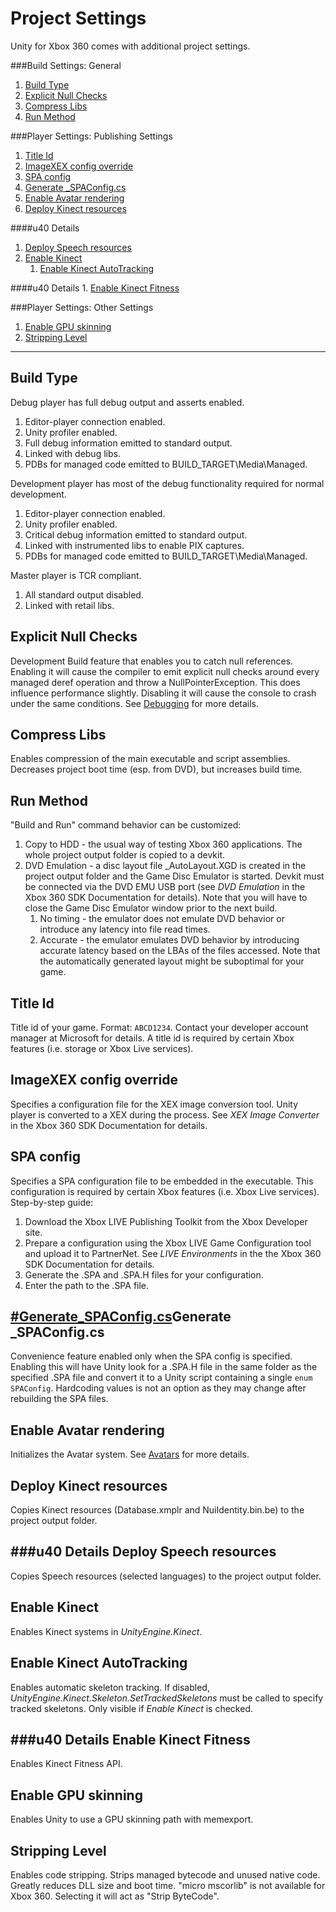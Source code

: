 Project Settings
================


Unity for Xbox 360 comes with additional project settings.

###Build Settings: General
1. [Build Type](#BuildType)
1. [Explicit Null Checks](#ExplicitNullChecks)
1. [Compress Libs](#CompressLibs)
1. [Run Method](#RunMethod)

###Player Settings: Publishing Settings
1. [Title Id](#TitleId)
1. [ImageXEX config override](#ImageXEXConfigOverride)
1. [SPA config](#SPAConfig)
1. [Generate _SPAConfig.cs](#Generate_SPAConfig.cs)
1. [Enable Avatar rendering](#EnableAvatarRendering)
1. [Deploy Kinect resources](#DeployKinectResources)

####u40 Details
1. [Deploy Speech resources](#DeploySpeechResources)
1. [Enable Kinect](#EnableKinect)
    1. [Enable Kinect AutoTracking](#EnableKinectAutoTracking)

####u40 Details
    1. [Enable Kinect Fitness](#EnableKinectFitness)

###Player Settings: Other Settings
1. [Enable GPU skinning](#EnableGPUSkinning)
1. [Stripping Level](#StrippingLevel)

---- 

<a id="BuildType"></a>Build Type
--------------------------------

Debug player has full debug output and asserts enabled.
1. Editor-player connection enabled.
1. Unity profiler enabled.
1. Full debug information emitted to standard output.
1. Linked with debug libs.
1. PDBs for managed code emitted to BUILD_TARGET\Media\Managed.

Development player has most of the debug functionality required for normal development.
1. Editor-player connection enabled.
1. Unity profiler enabled.
1. Critical debug information emitted to standard output.
1. Linked with instrumented libs to enable PIX captures.
1. PDBs for managed code emitted to BUILD_TARGET\Media\Managed.

Master player is TCR compliant.
1. All standard output disabled.
1. Linked with retail libs.

<a id="ExplicitNullChecks"></a>Explicit Null Checks
---------------------------------------------------

Development Build feature that enables you to catch null references.
Enabling it will cause the compiler to emit explicit null checks around every managed deref operation and throw a NullPointerException. This does influence performance slightly.
Disabling it will cause the console to crash under the same conditions. See [Debugging](Main.xbox360-debugging.html) for more details.

<a id="CompressLibs"></a>Compress Libs
--------------------------------------

Enables compression of the main executable and script assemblies. Decreases project boot time (esp. from DVD), but increases build time.

<a id="RunMethod"></a>Run Method
--------------------------------

"Build and Run" command behavior can be customized:
1. Copy to HDD - the usual way of testing Xbox 360 applications. The whole project output folder is copied to a devkit.
1. DVD Emulation - a disc layout file _AutoLayout.XGD is created in the project output folder and the Game Disc Emulator is started. Devkit must be connected via the DVD EMU USB port (see _DVD Emulation_ in the Xbox 360 SDK Documentation for details). Note that you will have to close the Game Disc Emulator window prior to the next build.
    1. No timing - the emulator does not emulate DVD behavior or introduce any latency into file read times.
    1. Accurate - the emulator emulates DVD behavior by introducing accurate latency based on the LBAs of the files accessed. Note that the automatically generated layout might be suboptimal for your game.

<a id="TitleId"></a>Title Id
----------------------------

Title id of your game. Format: `ABCD1234`. Contact your developer account manager at Microsoft for details.
A title id is required by certain Xbox features (i.e. storage or Xbox Live services).

<a id="ImageXEXConfigOverride"></a>ImageXEX config override
-----------------------------------------------------------

Specifies a configuration file for the XEX image conversion tool. Unity player is converted to a XEX during the process.
See _XEX Image Converter_ in the Xbox 360 SDK Documentation for details.

<a id="SPAConfig"></a>SPA config
--------------------------------

Specifies a SPA configuration file to be embedded in the executable. This configuration is required by certain Xbox features (i.e. Xbox Live services).
Step-by-step guide:
1. Download the Xbox LIVE Publishing Toolkit from the Xbox Developer site.
1. Prepare a configuration using the Xbox LIVE Game Configuration tool and upload it to PartnerNet. See _LIVE Environments_ in the the Xbox 360 SDK Documentation for details.
1. Generate the .SPA and .SPA.H files for your configuration.
1. Enter the path to the .SPA file.

[#Generate_SPAConfig.cs](#Generate_SPAConfig.cs.html)Generate _SPAConfig.cs
---------------------------------------------------------------------------

Convenience feature enabled only when the SPA config is specified.
Enabling this will have Unity look for a .SPA.H file in the same folder as the specified .SPA file and convert it to a Unity script containing a single `enum SPAConfig`. Hardcoding values is not an option as they may change after rebuilding the SPA files.

<a id="EnableAvatarRendering"></a>Enable Avatar rendering
---------------------------------------------------------

Initializes the Avatar system. See [Avatars](Main.xbox360-avatars.html) for more details.

<a id="DeployKinectResources"></a>Deploy Kinect resources
---------------------------------------------------------

Copies Kinect resources (Database.xmplr and NuiIdentity.bin.be) to the project output folder.


###u40 Details
<a id="DeploySpeechResources"></a>Deploy Speech resources
---------------------------------------------------------

Copies Speech resources (selected languages) to the project output folder.

<a id="EnableKinect"></a>Enable Kinect
--------------------------------------

Enables Kinect systems in _UnityEngine.Kinect_.

<a id="EnableKinectAutoTracking"></a>Enable Kinect AutoTracking
---------------------------------------------------------------

Enables automatic skeleton tracking. If disabled, _UnityEngine.Kinect.Skeleton.SetTrackedSkeletons_ must be called to specify tracked skeletons.
Only visible if _Enable Kinect_ is checked.


###u40 Details
<a id="EnableKinectFitness"></a>Enable Kinect Fitness
-----------------------------------------------------

Enables Kinect Fitness API.

<a id="EnableGPUSkinning"></a>Enable GPU skinning
-------------------------------------------------

Enables Unity to use a GPU skinning path with memexport.

<a id="StrippingLevel"></a>Stripping Level
------------------------------------------

Enables code stripping. Strips managed bytecode and unused native code. Greatly reduces DLL size and boot time.
"micro mscorlib" is not available for Xbox 360. Selecting it will act as "Strip ByteCode".
